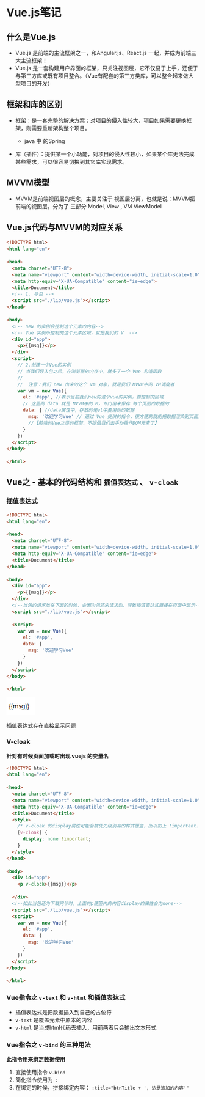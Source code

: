 # Vue.js笔记

## 什么是Vue.js

* Vue.js 是前端的主流框架之一，和Angular.js、React.js 一起，并成为前端三大主流框架！
* Vue.js 是一套构建用户界面的框架，只关注视图层，它不仅易于上手，还便于与第三方库或既有项目整合。（Vue有配套的第三方类库，可以整合起来做大型项目的开发）

## 框架和库的区别

* 框架：是一套完整的解决方案；对项目的侵入性较大，项目如果需要更换框架，则需要重新架构整个项目。

   + java 中 的Spring

* 库（插件）：提供某一个小功能，对项目的侵入性较小，如果某个库无法完成某些需求，可以很容易切换到其它库实现需求。

## MVVM模型

* MVVM是前端视图层的概念，主要关注于 视图层分离，也就是说：MVVM把前端的视图层，分为了 三部分 Model, View , VM ViewModel

## Vue.js代码与MVVM的对应关系

``` HTML
<!DOCTYPE html>
<html lang="en">

<head>
  <meta charset="UTF-8">
  <meta name="viewport" content="width=device-width, initial-scale=1.0">
  <meta http-equiv="X-UA-Compatible" content="ie=edge">
  <title>Document</title>
  <!-- 1. 导包 -->
  <script src="./lib/vue.js"></script>
</head>

<body>
  <!-- new 的实例会控制这个元素的内容-->
  <!-- Vue 实例所控制的这个元素区域，就是我们的 V  -->
  <div id="app">
    <p>{{msg}}</p>
  </div>
  <script>
    // 2.创建一个Vue的实例
    // 当我们导入包之后，在浏览器的内存中，就多了一个 Vue 构造函数
    //
    //  注意：我们 new 出来的这个 vm 对象，就是我们 MVVM中的 VM调度者
    var vm = new Vue({
      el: '#app', //表示当前我们new的这个vue的实例，要控制的区域
      // 这里的 data 就是 MVVM中的 M，专门用来保存 每个页面的数据的
      data: { //data属性中，存放的是el中要用到的数据
        msg: '欢迎学习Vue' // 通过 Vue 提供的指令，很方便的就能把数据渲染到页面上，程序员不再手动操作DOM元素了
        //【前端的Vue之类的框架，不提倡我们去手动操作DOM元素了】
      }
    })
  </script>
</body>

</html>
```

## Vue之 - 基本的代码结构和 `插值表达式` 、 `v-cloak` 

### 插值表达式

``` HTML
<!DOCTYPE html>
<html lang="en">

<head>
  <meta charset="UTF-8">
  <meta name="viewport" content="width=device-width, initial-scale=1.0">
  <meta http-equiv="X-UA-Compatible" content="ie=edge">
  <title>Document</title>
</head>

<body>
  <div id="app">
    <p>{{msg}}</p>
  </div>
  <!--当包的请求放在下面的时候，会因为包还未请求到，导致插值表达式直接在页面中显示-->
  <script src="./lib/vue.js"></script>

  <script>
    var vm = new Vue({
      el: '#app',
      data: {
        msg: '欢迎学习Vue'
      }
    })
  </script>
</body>

</html>
```

![插值表达式直接显示](image/插值表达式直接显示.png "插值表达式直接显示")

插值表达式存在直接显示问题

### V-cloak

**针对有时候页面加载时出现 vuejs 的变量名**

``` HTML
<!DOCTYPE html>
<html lang="en">

<head>
  <meta charset="UTF-8">
  <meta name="viewport" content="width=device-width, initial-scale=1.0">
  <meta http-equiv="X-UA-Compatible" content="ie=edge">
  <title>Document</title>
  <style>
    /* v-cloak 的display属性可能会被优先级别高的样式覆盖，所以加上 !important.*/
    [v-cloak] {
      display: none !important;
    }
  </style>
</head>

<body>
  <div id="app">
    <p v-clock>{{msg}}</p>

  </div>
  <!--如此当包还为下载完毕时，上面的p便签内的内容display的属性会为none-->
  <script src="./lib/vue.js"></script>
  <script>
    var vm = new Vue({
      el: '#app',
      data: {
        msg: '欢迎学习Vue'
      }
    })
  </script>
</body>

</html>
```

### Vue指令之 `v-text` 和 `v-html` 和插值表达式

* 插值表达式是把数据插入到自己的占位符
* `v-text` 是覆盖元素中原本的内容
* `v-html` 是当成html代码去插入，用前两者只会输出文本形式

### Vue指令之 `v-bind` 的三种用法

**此指令用来绑定数据使用**

1. 直接使用指令 `v-bind` 
2. 简化指令使用为 `：` 
3. 在绑定的时候，拼接绑定内容： `:title="btnTitle + ', 这是追加的内容'"` 

